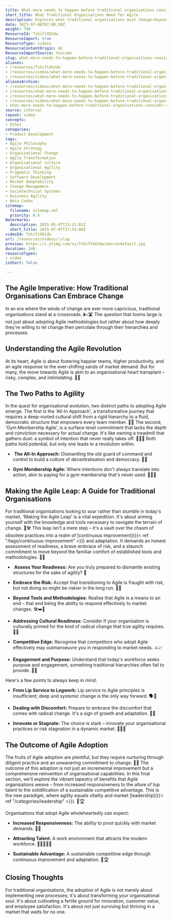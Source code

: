 ```yaml
---
title: What more needs to happen before traditional organisations consider Agile?
short_title: What Traditional Organisations Need for Agile
description: Explores what traditional organisations must change—beyond adopting Agile tools—to achieve true agility, cultural transformation, and sustained competitive advantage.
date: 2023-07-06T07:08:30Z
weight: 790
ResourceId: TzhiftXOJdw
ResourceImport: true
ResourceType: videos
ResourceContentOrigin: AI
ResourceImportSource: Youtube
slug: what-more-needs-to-happen-before-traditional-organisations-consider-agile
aliases:
- /resources/TzhiftXOJdw
- /resources/videos/what-more-needs-to-happen-before-traditional-organisations-consider-agile
- /resources/videos/what-more-needs-to-happen-before-traditional-organizations-consider-agile
aliasesArchive:
- /resources/videos/what-more-needs-to-happen-before-traditional-organisations-consider-agile
- /resources/what-more-needs-to-happen-before-traditional-organisations-consider-agile
- /resources/what-more-needs-to-happen-before-traditional-organizations-consider-agile
- /resources/videos/what-more-needs-to-happen-before-traditional-organizations-consider-agile
- what-more-needs-to-happen-before-traditional-organisations-consider-agile
source: internal
layout: video
concepts:
- Ethos
categories:
- Product Development
tags:
- Agile Philosophy
- Agile Strategy
- Organisational Change
- Agile Transformation
- Organisational Culture
- Organisational Agility
- Pragmatic Thinking
- Software Development
- Market Adaptability
- Change Management
- Sociotechnical Systems
- Business Agility
- Beta Codex
sitemap:
  filename: sitemap.xml
  priority: 0.6
Watermarks:
  description: 2025-05-07T13:11:01Z
  short_title: 2025-07-07T17:54:09Z
videoId: TzhiftXOJdw
url: /resources/videos/:slug
preview: https://i.ytimg.com/vi/TzhiftXOJdw/maxresdefault.jpg
duration: 240
resourceTypes:
- video
isShort: false

---
```

## The Agile Imperative: How Traditional Organisations Can Embrace Change 

In an era where the winds of change are ever more capricious, traditional organisations stand at a crossroads. 🌬️🛣️ The question that looms large is not just about adopting Agile methodologies but rather about how deeply they're willing to let change then percolate through their hierarchies and processes. 

## Understanding the Agile Revolution 

At its heart, Agile is about fostering happier teams, higher productivity, and an agile response to the ever-shifting sands of market demand. But for many, the move towards Agile is akin to an organisational heart transplant – risky, complex, and intimidating. 🏥💔 

## The Two Paths to Agility 

In the quest for organisational evolution, two distinct paths to adopting Agile emerge. The first is the 'All-In Approach', a transformative journey that requires a deep-rooted cultural shift from a rigid hierarchy to a fluid, democratic structure that empowers every team member. 🔄👥 The second, 'Gym Membership Agile', is a surface-level commitment that lacks the depth and conviction necessary for actual change. It's like owning a treadmill that gathers dust: a symbol of intention that never really takes off. 🏋️‍♂️💸 Both paths hold potential, but only one leads to a revolution within. 

-  **The All-In Approach:** Dismantling the old guard of command and control to build a culture of decentralisation and democracy. 🔄👥 

- **Gym Membership Agile:** Where intentions don't always translate into action, akin to paying for a gym membership that's never used. 🏋️‍♂️💸 

## Making the Agile Leap: A Guide for Traditional Organisations 

For traditional organisations looking to soar rather than stumble in today's market, 'Making the Agile Leap' is a vital expedition. It's about arming yourself with the knowledge and tools necessary to navigate the terrain of change. 🧭🛠️ This leap isn't a mere step – it's a vault over the chasm of obsolete practices into a realm of [continuous improvement]({{< ref "/tags/continuous-improvement" >}}) and adaptation. It demands an honest assessment of readiness, a brave embrace of risk, and a staunch commitment to move beyond the familiar comfort of established tools and methodologies. 🚀🎯 

-  **Assess Your Readiness:** Are you truly prepared to dismantle existing structures for the sake of agility? 🤔 

- **Embrace the Risk:** Accept that transitioning to Agile is fraught with risk, but not doing so might be riskier in the long run. 🎲🆚 

- **Beyond Tools and Methodologies:** Realise that Agile is a means to an end – that end being the ability to respond effectively to market changes. 🛠️➡️🎯 

- **Addressing Cultural Readiness:** Consider if your organisation is culturally primed for the kind of radical change that true agility requires. 🎨🔄 

- **Competitive Edge:** Recognise that competitors who adopt Agile effectively may outmanoeuvre you in responding to market needs. ⚔️📈 

- **Engagement and Purpose:** Understand that today's workforce seeks purpose and engagement, something traditional hierarchies often fail to provide. 🤲💖 

Here's a few points to always keep in mind: 

- **From Lip Service to Legwork:** Lip service to Agile principles is insufficient; deep and systemic change is the only way forward. 🗣️👣 

- **Dealing with Discomfort:** Prepare to embrace the discomfort that comes with radical change. It's a sign of growth and adaptation. 🐛🦋 

- **Innovate or Stagnate:** The choice is stark – innovate your organisational practices or risk stagnation in a dynamic market. 🚀🆚🛑 

## The Outcome of Agile Adoption 

The fruits of Agile adoption are plentiful, but they require nurturing through diligent practice and an unwavering commitment to change. 🌳🍎 The outcome of this adoption is not just an incremental improvement but a comprehensive reinvention of organisational capabilities. In this final section, we'll explore the vibrant tapestry of benefits that Agile organisations weave – from increased responsiveness to the allure of top talent to the solidification of a sustainable competitive advantage. This is the new paradigm, where agility equals vitality and market [leadership]({{< ref "/categories/leadership" >}}). 🌱🏆 

Organisations that adopt Agile wholeheartedly can expect: 

- **Increased Responsiveness:** The ability to pivot quickly with market demands. 🔄🔔 

- **Attracting Talent:** A work environment that attracts the modern workforce. 🧲👩‍💼👨‍💻 

- **Sustainable Advantage:** A sustainable competitive edge through continuous improvement and adaptation. 🌱🏆 

## Closing Thoughts 

For traditional organisations, the adoption of Agile is not merely about implementing new processes; it's about transforming your organisational soul. It's about cultivating a fertile ground for innovation, customer value, and employee satisfaction. It's about not just surviving but thriving in a market that waits for no one.
